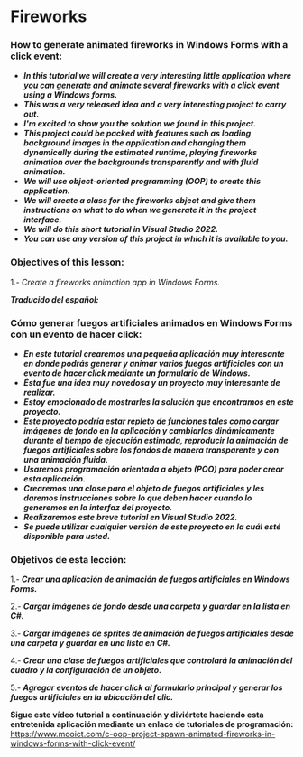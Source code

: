 # Fireworks

### How to generate animated fireworks in Windows Forms with a click event:

- **_In this tutorial we will create a very interesting little application where you can generate and animate several fireworks with a click event using a Windows forms._**
- **_This was a very released idea and a very interesting project to carry out._**
- **_I'm excited to show you the solution we found in this project._**
- **_This project could be packed with features such as loading background images in the application and changing them dynamically during the estimated runtime, playing fireworks animation over the backgrounds transparently and with fluid animation._**
- **_We will use object-oriented programming (OOP) to create this application._**
- **_We will create a class for the fireworks object and give them instructions on what to do when we generate it in the project interface._**
- **_We will do this short tutorial in Visual Studio 2022._**
- **_You can use any version of this project in which it is available to you._**


### Objectives of this lesson:

1.- _Create a fireworks animation app in Windows Forms._

**_Traducido del español:_**

### Cómo generar fuegos artificiales animados en Windows Forms con un evento de hacer click:

- **_En este tutorial crearemos una pequeña aplicación muy interesante en donde podrás generar y animar varios fuegos artificiales con un evento de hacer click mediante un formulario de Windows._**
- **_Ésta fue una idea muy novedosa y un proyecto muy interesante de realizar._**
- **_Estoy emocionado de mostrarles la solución que encontramos en este proyecto._**
- **_Este proyecto podría estar repleto de funciones tales como cargar imágenes de fondo en la aplicación y cambiarlas dinámicamente durante el tiempo de ejecución estimada, reproducir la animación de fuegos artificiales sobre los fondos de manera transparente y con una animación fluida._**
- **_Usaremos programación orientada a objeto (POO) para poder crear esta aplicación._**
- **_Crearemos una clase para el objeto de fuegos artificiales y les daremos instrucciones sobre lo que deben hacer cuando lo generemos en la interfaz del proyecto._**
- **_Realizaremos este breve tutorial en Visual Studio 2022._**
- **_Se puede utilizar cualquier versión de este proyecto en la cuál esté disponible para usted._**

### Objetivos de esta lección:

1.- **_Crear una aplicación de animación de fuegos artificiales en Windows Forms._**

2.- **_Cargar imágenes de fondo desde una carpeta y guardar en la lista en C#._**

3.- **_Cargar imágenes de sprites de animación de fuegos artificiales desde una carpeta y guardar en una lista en C#._**

4.- **_Crear una clase de fuegos artificiales que controlará la animación del cuadro y la configuración de un objeto._**

5.- **_Agregar eventos de hacer click al formulario principal y generar los fuegos artificiales en la ubicación del clic._**

**Sigue este vídeo tutorial a continuación y diviértete haciendo esta entretenida aplicación mediante un enlace de tutoriales de programación:**
https://www.mooict.com/c-oop-project-spawn-animated-fireworks-in-windows-forms-with-click-event/
